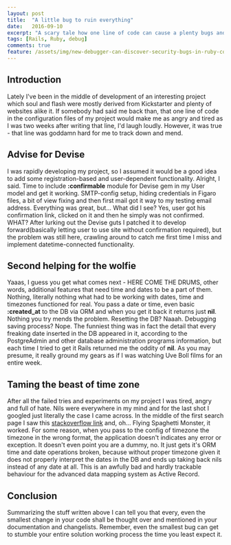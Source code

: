 ```yaml
---
layout: post
title:  "A little bug to ruin everything"
date:   2016-09-10
excerpt: "A scary tale how one line of code can cause a plenty bugs and grind your gears as hell."
tags: [Rails, Ruby, debug]
comments: true
feature: /assets/img/new-debugger-can-discover-security-bugs-in-ruby-code-in-64-seconds-503022-2.png
---
```


## Introduction

Lately I've been in the middle of development of an interesting project which
soul and flash were mostly derived from Kickstarter and plenty of websites alike
it. If somebody had said me back than, that one line of code in the configuration files
of my project would make me as angry and tired as I was two weeks after writing that
line, I'd laugh loudly. However, it was true - that line was goddamn hard for me to track down and
mend.

## Advise for Devise

I was rapidly developing my project, so I assumed it would be a good idea to add some
registration-based and user-dependent functionality. Alright, I said. Time to include
__:confirmable__ module for Devise gem in my User model and get it working. SMTP-config
setup, hiding credentials in Figaro files, a bit of view fixing and then first mail
got it way to my testing email address. Everything was great, but... What did I see?
Yes, user got his confirmation link, clicked on it and then he simply was not confirmed.
WHAT? After lurking out the Devise guts I patched it to develop forward(basically letting user
to use site without confirmation required), but the problem was still here, crawling around to catch me first time I miss and implement datetime-connected
functionality.

## Second helping for the wolfie

Yaaas, I guess you get what comes next - HERE COME THE DRUMS, other words, additional
features that need time and dates to be a part of them. Nothing, literally nothing what
had to be working with dates, time and timezones functioned for real. You pass a date or time,
even basic __:created_at__ to the DB via ORM and when you get it back it returns just __nil__.
Nothing you try mends the problem. Resetting the DB? Naaah. Debugging saving process? Nope.
The funniest thing was in fact the detail that every freaking date inserted in the DB appeared in
it, according to the PostgreAdmin and other database administration programs information,
but each time I tried to get it Rails returned me the oddity of __nil__. As you may presume, it
 really ground my gears as if I was watching Uve Boll films for an entire week.

## Taming the beast of time zone

After all the failed tries and experiments on my project I was tired, angry and full of hate.
Nils were everywhere in my mind and for the last shot I googled just literally the case I came across.
In the middle of the first search page I saw this [stackoverflow link](http://stackoverflow.com/questions/20255272/rails-4-model-returns-always-nil)
and, oh... Flying Spaghetti Monster, it worked. For some reason, when you pass to the config of timezone
the timezone in the wrong format, the application doesn't indicates any error or exception. It doesn't even
point you are a dummy, no. It just gets it's ORM time and date operations broken, because without proper timezone
given it does not properly interpret the dates in the DB and ends up taking back nils instead of any date at all. This is an awfully bad and hardly trackable behaviour for the advanced data mapping system as Active Record.

## Conclusion

Summarizing the stuff written above I can tell you that every, even the smallest change in your code shall be thought over
and mentioned in your documentation and changelists. Remember, even the smallest bug can get to stumble your entire solution
working process the time you least expect it.
